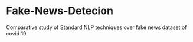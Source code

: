 # Fake-News-Detecion
Comparative study of Standard NLP techniques over fake news dataset of covid 19
